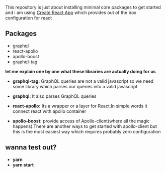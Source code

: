 
This repository is just about installing minimal core packages to get started and i am using  [Create React App](https://github.com/facebook/create-react-app) which provides out of the box configuration for react


## Packages 

- graphql
- react-apollo
- apollo-boost
- graphql-tag

 **let me explain one by one what these libraries are actually doing for us**

- **graphql-tag:** GraphQL queries are not a valid javascript so we need some library which parses our queries into a valid javascript

- **graphql:** It also parses GraphQL queries

- **react-apollo:** Its a wrapper or a layer for React.In simple words it connect react with apollo container

- **apollo-boost:** provide access of Apollo-client(where all the magic happens).There are another ways to get started with apollo-client but this is the most easiest way which requires probably zero configuration



## wanna test out?
- **yarn**
- **yarn start**


